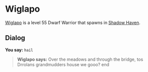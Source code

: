 # Wiglapo



[Wiglapo](/npc/150118) is a level 55 Dwarf Warrior that spawns in [Shadow Haven](/zone/150).



## Dialog

**You say:** `hail`



>**Wiglapo says:** Over the meadows and through the bridge, tos Drrolans grandmudders house we gooo?
end
